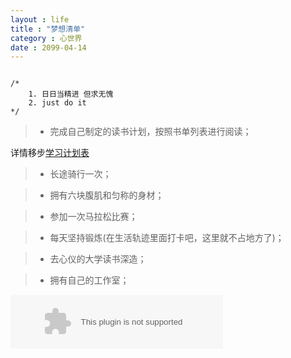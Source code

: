 ```yaml
---
layout : life
title : "梦想清单"
category : 心世界
date : 2099-04-14
---
```



<canvas id="matrix" style="width: 80%; height: 30%;"></canvas>

<script type="text/javascript">
  var matrix=document.getElementById("matrix");
  	var context=matrix.getContext("2d");
  	var drop=[];
  	var font_size=16;
  	var columns=matrix.width/(font_size-6);
  	for(var i=0;i<columns;i++)
  		drop[i]=1;
  	
  	function drawMatrix(){
  
  	context.fillStyle="rgba(0, 0, 0, 0.1)"; 
  	context.fillRect(0,0,matrix.width,matrix.height);
  
  	context.fillStyle="green";
  	context.font=font_size+"px";
  	for(var i=0;i<columns;i++){
  		context.fillText(Math.floor(Math.random()*2),i*font_size,drop[i]*font_size);/*get 0 and 1*/
  
  		if(drop[i]*font_size>(matrix.height*2/5)&&Math.random()>0.85)/*reset*/
  			drop[i]=0;
  		drop[i]++;
  	}
  }
  	setInterval(drawMatrix,100);
</script>

```

/*
	1. 日日当精进 但求无愧
	2. just do it
*/

```

<!-- more -->


> * 完成自己制定的读书计划，按照书单列表进行阅读；

详情移步[学习计划表](http://daodaoliang.github.io/work-list/)

> * 长途骑行一次；

> * 拥有六块腹肌和匀称的身材；

> * 参加一次马拉松比赛；

> * 每天坚持锻炼(在生活轨迹里面打卡吧，这里就不占地方了)；

> * 去心仪的大学读书深造；

> * 拥有自己的工作室；

<embed src="http://music.163.com/style/swf/widget.swf?sid=355992&type=2&auto=1&width=320&height=66" width="340" height="86"  allowNetworking="all"></embed>
